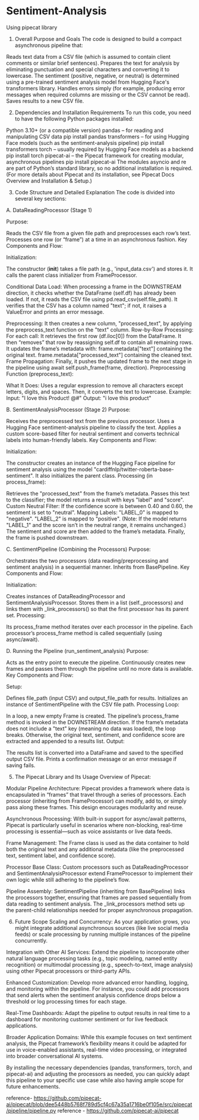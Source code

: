 # Sentiment-Analysis
Using pipecat library

1. Overall Purpose and Goals
The code is designed to build a compact asynchronous pipeline that:

Reads text data from a CSV file (which is assumed to contain client comments or similar brief sentences).
Prepares the text for analysis by eliminating punctuation and special characters and converting it to lowercase.
The sentiment (positive, negative, or neutral) is determined using a pre-trained sentiment analysis model from Hugging Face's transformers library.
Handles errors simply (for example, producing error messages when required columns are missing or the CSV cannot be read).
Saves results to a new CSV file.

2. Dependencies and Installation Requirements
To run this code, you need to have the following Python packages installed:

Python 3.10+ (or a compatible version)
pandas – for reading and manipulating CSV data
pip install pandas
transformers – for using Hugging Face models (such as the sentiment-analysis pipeline)
pip install transformers
torch – usually required by Hugging Face models as a backend
pip install torch
pipecat-ai – the Pipecat framework for creating modular, asynchronous pipelines
pip install pipecat-ai
The modules asyncio and re are part of Python’s standard library, so no additional installation is required.
(For more details about Pipecat and its installation, see Pipecat Docs Overview and Installation & Setup.)

3. Code Structure and Detailed Explanation
The code is divided into several key sections:

A. DataReadingProcessor (Stage 1)

Purpose:

Reads the CSV file from a given file path and preprocesses each row’s text.
Processes one row (or “frame”) at a time in an asynchronous fashion.
Key Components and Flow:

Initialization:

The constructor (__init__) takes a file path (e.g., 'input_data.csv') and stores it.
It calls the parent class initializer from FrameProcessor.

Conditional Data Load:
When processing a frame in the DOWNSTREAM direction, it checks whether the DataFrame (self.df) has already been loaded.
If not, it reads the CSV file using pd.read_csv(self.file_path).
It verifies that the CSV has a column named "text"; if not, it raises a ValueError and prints an error message.

Preprocessing:
It then creates a new column, "processed_text", by applying the preprocess_text function on the "text" column.
Row-by-Row Processing:
For each call:
It retrieves the first row (df.iloc[0]) from the DataFrame.
It then “removes” that row by reassigning self.df to contain all remaining rows.
It updates the frame’s metadata with:
frame.metadata["text"] containing the original text.
frame.metadata["processed_text"] containing the cleaned text.
Frame Propagation:
Finally, it pushes the updated frame to the next stage in the pipeline using await self.push_frame(frame, direction).
Preprocessing Function (preprocess_text):

What It Does:
Uses a regular expression to remove all characters except letters, digits, and spaces. Then, it converts the text to lowercase.
Example:
Input: "I love this Product! @#"
Output: "i love this product"

B. SentimentAnalysisProcessor (Stage 2)
Purpose:

Receives the preprocessed text from the previous processor.
Uses a Hugging Face sentiment-analysis pipeline to classify the text.
Applies a custom score-based filter for neutral sentiment and converts technical labels into human-friendly labels.
Key Components and Flow:

Initialization:

The constructor creates an instance of the Hugging Face pipeline for sentiment analysis using the model "cardiffnlp/twitter-roberta-base-sentiment".
It also initializes the parent class.
Processing (in process_frame):

Retrieves the "processed_text" from the frame’s metadata.
Passes this text to the classifier; the model returns a result with keys "label" and "score".
Custom Neutral Filter:
If the confidence score is between 0.40 and 0.60, the sentiment is set to "neutral".
Mapping Labels:
"LABEL_0" is mapped to "negative".
"LABEL_2" is mapped to "positive".
(Note: If the model returns "LABEL_1" and the score isn’t in the neutral range, it remains unchanged.)
The sentiment and score are then added to the frame’s metadata.
Finally, the frame is pushed downstream.

C. SentimentPipeline (Combining the Processors)
Purpose:

Orchestrates the two processors (data reading/preprocessing and sentiment analysis) in a sequential manner.
Inherits from BasePipeline.
Key Components and Flow:

Initialization:

Creates instances of DataReadingProcessor and SentimentAnalysisProcessor.
Stores them in a list (self._processors) and links them with _link_processors() so that the first processor has its parent set.
Processing:

Its process_frame method iterates over each processor in the pipeline.
Each processor’s process_frame method is called sequentially (using async/await).

D. Running the Pipeline (run_sentiment_analysis)
Purpose:

Acts as the entry point to execute the pipeline.
Continuously creates new frames and passes them through the pipeline until no more data is available.
Key Components and Flow:

Setup:

Defines file_path (input CSV) and output_file_path for results.
Initializes an instance of SentimentPipeline with the CSV file path.
Processing Loop:

In a loop, a new empty Frame is created.
The pipeline’s process_frame method is invoked in the DOWNSTREAM direction.
If the frame’s metadata does not include a "text" key (meaning no data was loaded), the loop breaks.
Otherwise, the original text, sentiment, and confidence score are extracted and appended to a results list.
Output:

The results list is converted into a DataFrame and saved to the specified output CSV file.
Prints a confirmation message or an error message if saving fails.


5. The Pipecat Library and Its Usage
Overview of Pipecat:

Modular Pipeline Architecture:
Pipecat provides a framework where data is encapsulated in “frames” that travel through a series of processors. Each processor (inheriting from FrameProcessor) can modify, add to, or simply pass along these frames. This design encourages modularity and reuse.

Asynchronous Processing:
With built-in support for async/await patterns, Pipecat is particularly useful in scenarios where non-blocking, real-time processing is essential—such as voice assistants or live data feeds.

Frame Management:
The Frame class is used as the data container to hold both the original text and any additional metadata (like the preprocessed text, sentiment label, and confidence score).

Processor Base Class:
Custom processors such as DataReadingProcessor and SentimentAnalysisProcessor extend FrameProcessor to implement their own logic while still adhering to the pipeline’s flow.

Pipeline Assembly:
SentimentPipeline (inheriting from BasePipeline) links the processors together, ensuring that frames are passed sequentially from data reading to sentiment analysis. The _link_processors method sets up the parent-child relationships needed for proper asynchronous propagation.


6. Future Scope
Scaling and Concurrency:
As your application grows, you might integrate additional asynchronous sources (like live social media feeds) or scale processing by running multiple instances of the pipeline concurrently.

Integration with Other AI Services:
Extend the pipeline to incorporate other natural language processing tasks (e.g., topic modeling, named entity recognition) or multimodal processing (e.g., speech-to-text, image analysis) using other Pipecat processors or third-party APIs.

Enhanced Customization:
Develop more advanced error handling, logging, and monitoring within the pipeline. For instance, you could add processors that send alerts when the sentiment analysis confidence drops below a threshold or log processing times for each stage.

Real-Time Dashboards:
Adapt the pipeline to output results in real time to a dashboard for monitoring customer sentiment or for live feedback applications.

Broader Application Domains:
While this example focuses on text sentiment analysis, the Pipecat framework’s flexibility means it could be adapted for use in voice-enabled assistants, real-time video processing, or integrated into broader conversational AI systems.

By installing the necessary dependencies (pandas, transformers, torch, and pipecat-ai) and adjusting the processors as needed, you can quickly adapt this pipeline to your specific use case while also having ample scope for future enhancements.

reference- https://github.com/pipecat-ai/pipecat/blob/dee5448b5768f789d5cf4c67a35a1716be0f105e/src/pipecat/pipeline/pipeline.py
reference - https://github.com/pipecat-ai/pipecat
